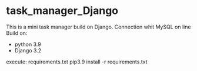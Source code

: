 # task_manager_Django
This is a mini task manager build on Django. Connection whit MySQL on line
Build on:
* python 3.9
* Django 3.2


execute: requirements.txt
pip3.9 install -r requirements.txt
